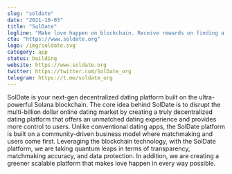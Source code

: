 ```yaml
---
slug: "soldate"
date: "2021-10-03"
title: "SolDate"
logline: "Make love happen on blockchain. Receive rewards on finding a match"
cta: "https://www.soldate.org"
logo: /img/soldate.svg
category: app
status: building
website: https://www.soldate.org
twitter: https://twitter.com/SolDate_org
telegram: https://t.me/soldate_org
---
```


SolDate is your next-gen decentralized dating platform built on the ultra-powerful Solana blockchain. The core idea behind SolDate is to disrupt the multi-billion dollar online dating market by creating a truly decentralized dating platform that offers an unmatched dating experience and provides more control to users. Unlike conventional dating apps, the SolDate platform is built on a community-driven business model where matchmaking and users come first. Leveraging the blockchain technology, with the SolDate platform, we are taking quantum leaps in terms of transparency, matchmaking accuracy, and data protection. In addition, we are creating a greener scalable platform that makes love happen in every way possible.
